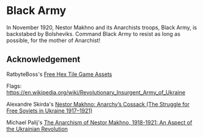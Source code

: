 # Black Army

In November 1920, Nestor Makhno and its Anarchists troops, Black Army, is backstabed by Bolsheviks. Command Black Army to resist as long as possible, for the mother of Anarchist!

## Acknowledgement

RatbyteBoss's [Free Hex Tile Game Assets](https://ratbyteboss.itch.io/hex-tile-assets)

Flags: https://en.wikipedia.org/wiki/Revolutionary_Insurgent_Army_of_Ukraine

Alexandre Skirda's [Nestor Makhno: Anarchy’s Cossack (The Struggle for Free Soviets in Ukraine 1917–1921)](https://theanarchistlibrary.org/library/alexandre-skirda-nestor-makhno-anarchy-s-cossack)

Michael Palij's [The Anarchism of Nestor Makhno, 1918-1921: An Aspect of the Ukrainian Revolution](http://www.ditext.com/palij/11.html)
